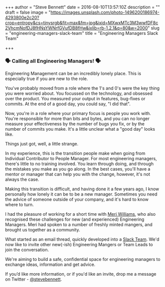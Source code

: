 +++
author = "Steve Bennett"
date = 2016-08-10T13:57:10Z
description = ""
draft = false
image = "https://images.unsplash.com/photo-1496200186974-4293800e2c20?crop=entropy&cs=tinysrgb&fit=max&fm=jpg&ixid=MXwxMTc3M3wwfDF8c2VhcmNofDJ8fHNsYWNrfGVufDB8fHw&ixlib=rb-1.2.1&q=80&w=2000"
slug = "engineering-managers-slack-team"
title = "Engineering Managers Slack Team"

+++


### 🗣 Calling all Engineering Managers! 🗣
Engineering Management can be an incredibly lonely place. This is especially true if you are new to the role.

You've probably moved from a role where the 1's and 0's were the key thing you were worried about. You focussed on the technology, and obsessed over the product. You measured your output in features, bug-fixes or commits. At the end of a good day, you could say, "I did that".

Now, you're in a role where your primary focus is people you work with. You're responsible for more than bits and bytes, and you can no longer measure your effectiveness by the number of bugs you fix, or by the number of commits you make. It's a little unclear what a "good day" looks like.

Things just got, well, a little strange.

In my experience, this is the transition people make when going from Individual Contributor to People Manager. For most engineering managers, there's little to no training involved. You learn through doing, and through the mistakes you make as you go along. In the best cases, you'll have a mentor or manager that can help you with the change, however, it's not always the case.

Making this transition is difficult, and having done it a few years ago, I know personally how lonely it can be to be a new manager. Sometimes you need the advice of someone outside of your company, and it's hard to know where to turn.

I had the pleasure of working for a short time with [Meri Williams](https://twitter.com/Geek_Manager), who also recognised these challenges for new (and experienced) Engineering Managers. Meri had spoken to a number of freshly minted mangers, and brought us together as a community.

What started as an email thread, quickly developed into a [Slack Team](https://engmanagers.github.io). We'd now like to invite other new(-ish) Engineering Mangers or Team Leads to join the conversation.

We're aiming to build a safe, confidential space for engineering managers to exchange ideas, information and get advice.

If you’d like more information, or if you'd like an invite, drop me a message on Twitter - [@stevebennett](https://twitter.com/stevebennett).




